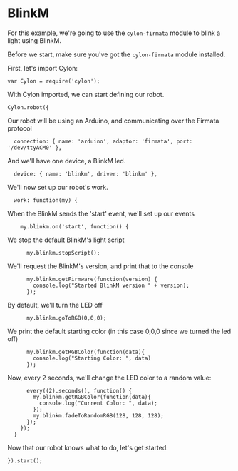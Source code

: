 # BlinkM

For this example, we're going to use the `cylon-firmata` module to blink a light
using BlinkM.

Before we start, make sure you've got the `cylon-firmata` module installed.

First, let's import Cylon:

    var Cylon = require('cylon');

With Cylon imported, we can start defining our robot.

    Cylon.robot({

Our robot will be using an Arduino, and communicating over the Firmata protocol

      connection: { name: 'arduino', adaptor: 'firmata', port: '/dev/ttyACM0' },

And we'll have one device, a BlinkM led.

      device: { name: 'blinkm', driver: 'blinkm' },

We'll now set up our robot's work.

      work: function(my) {

When the BlinkM sends the 'start' event, we'll set up our events

        my.blinkm.on('start', function() {

We stop the default BlinkM's light script

          my.blinkm.stopScript();

We'll request the BlinkM's version, and print that to the console

          my.blinkm.getFirmware(function(version) {
            console.log("Started BlinkM version " + version);
          });

By default, we'll turn the LED off

          my.blinkm.goToRGB(0,0,0);

We print the default starting color (in this case 0,0,0 since we turned the led off)

          my.blinkm.getRGBColor(function(data){
            console.log("Starting Color: ", data)
          });

Now, every 2 seconds, we'll change the LED color to a random value:

          every((2).seconds(), function() {
            my.blinkm.getRGBColor(function(data){
              console.log("Current Color: ", data);
            });
            my.blinkm.fadeToRandomRGB(128, 128, 128);
          });
        });
      }

Now that our robot knows what to do, let's get started:

    }).start();
